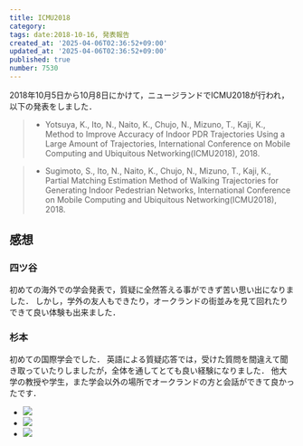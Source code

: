 ```yaml
---
title: ICMU2018
category:
tags: date:2018-10-16, 発表報告
created_at: '2025-04-06T02:36:52+09:00'
updated_at: '2025-04-06T02:36:52+09:00'
published: true
number: 7530
---
```




2018年10月5日から10月8日にかけて，ニュージランドでICMU2018が行われ，以下の発表をしました．

> - Yotsuya, K., Ito, N., Naito, K., Chujo, N., Mizuno, T., Kaji, K., Method to Improve Accuracy of Indoor PDR Trajectories Using a Large Amount of Trajectories, International Conference on Mobile Computing and Ubiquitous Networking(ICMU2018), 2018.

> - Sugimoto, S., Ito, N., Naito, K., Chujo, N., Mizuno, T., Kaji, K., Partial Matching Estimation Method of Walking Trajectories for Generating Indoor Pedestrian Networks, International Conference on Mobile Computing and Ubiquitous Networking(ICMU2018), 2018.

## 感想
### 四ツ谷
初めての海外での学会発表で，質疑に全然答える事ができず苦い思い出になりました．
しかし，学外の友人もできたり，オークランドの街並みを見て回れたりできて良い体験も出来ました．

### 杉本
初めての国際学会でした．
英語による質疑応答では，受けた質問を間違えて聞き取っていたりしましたが，全体を通してとても良い経験になりました．
他大学の教授や学生，また学会以外の場所でオークランドの方と会話ができて良かったです．

<div class="img-container">
    <ul class="slider">
        <li><img src="https://img.esa.io/uploads/production/attachments/13979/2025/04/06/148142/a667aa66-34bb-4f60-9d34-7f138654595a.webp"  /></li>
        <li><img src="https://img.esa.io/uploads/production/attachments/13979/2025/04/06/148142/2c7cc52f-8174-4aaa-afb7-86876056f77b.webp"  /></li>
        <li><img src="https://img.esa.io/uploads/production/attachments/13979/2025/04/06/148142/e846028b-8fc7-4361-82f7-b2467ec1ee43.webp"  /></li>
    </ul>
</div>

